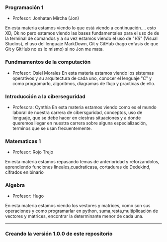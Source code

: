 ### Programación 1
* Profesor: Jonhatan Mircha (Jon)

En esta materia estamos viendo lo que está viendo a continuación.... esto XD, Ok no pero estamos viendo las bases fundamentales para el uso de de la terminal de comandos y a su vez estamos viendo el uso de "_VS_" (Visual Studios), el uso del lenguaje MarkDown, Git y GitHub (hago enfasis de que Git y GitHub no es lo mismo) si no Jon me mata.

### Fundmamentos de la computación 
* Profesor: Osiel Morales
En esta materia estamos viendo los sistemas operativos y su arquitectura de cada uno, conocer el lenguaje "_C_" y como programarlo, algoritmos, diagramas de flujo y practicas de ello.

### Introducción a la ciberseguridad
* Profesora: Cynthia 
En esta materia estamos viendo como es el mundo laboral de nuestra carrera de cibersguridad, conceptos, uso de lenguaje, que se debe hacer en ciestras situaciones y a donde queremos llegar en nuestra carrera sobre alguna especialización, terminos que se usan frecuentemente.

### Matematicas 1
* Profesor: Rojo Trejo 

En esta materia estamos repasando temas de anterioridad y reforzandolos, aprendiendo funciones lineales,cuadraticasa, cortaduras de Dedekind, cifrados en binario 

### Algebra 
* Profesor: Hugo 

En esta materia estamos viendo los vestores y matrices, como son sus operaciones y como programarlar en python, suma,resta,multiplicación de vectores y matrices, encontrar la determinante menor de cada una.

---
### Creando la versión 1.0.0 de este repositorio 